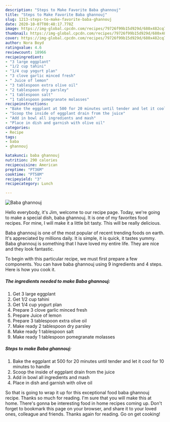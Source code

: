 ```yaml
---
description: "Steps to Make Favorite Baba ghannouj"
title: "Steps to Make Favorite Baba ghannouj"
slug: 1213-steps-to-make-favorite-baba-ghannouj
date: 2020-10-07T00:48:17.778Z
image: https://img-global.cpcdn.com/recipes/79726f99b15d929d/680x482cq70/baba-ghannouj-recipe-main-photo.jpg
thumbnail: https://img-global.cpcdn.com/recipes/79726f99b15d929d/680x482cq70/baba-ghannouj-recipe-main-photo.jpg
cover: https://img-global.cpcdn.com/recipes/79726f99b15d929d/680x482cq70/baba-ghannouj-recipe-main-photo.jpg
author: Nora Boyd
ratingvalue: 4.6
reviewcount: 18966
recipeingredient:
- "3 large eggplant"
- "1/2 cup tahini"
- "1/4 cup yogurt plan"
- "3 clove garlic minced fresh"
- " Juice of lemon"
- "3 tablespoon extra olive oil"
- "2 tablespoon dry parsley"
- "1 tablespoon salt"
- "1 tablespoon pomegranate molasses"
recipeinstructions:
- "Bake the eggplant at 500 for 20 minutes until tender and let it cool for 10 minutes to handle"
- "Scoop the inside of eggplant drain from the juice"
- "Add in bowl all ingredients and mash"
- "Place in dish and garnish with olive oil"
categories:
- Recipe
tags:
- baba
- ghannouj

katakunci: baba ghannouj 
nutrition: 290 calories
recipecuisine: American
preptime: "PT36M"
cooktime: "PT58M"
recipeyield: "3"
recipecategory: Lunch

---
```



![Baba ghannouj](https://img-global.cpcdn.com/recipes/79726f99b15d929d/680x482cq70/baba-ghannouj-recipe-main-photo.jpg)

Hello everybody, it's Jim, welcome to our recipe page. Today, we're going to make a special dish, baba ghannouj. It is one of my favorites food recipes. For mine, I will make it a little bit tasty. This will be really delicious.

Baba ghannouj is one of the most popular of recent trending foods on earth. It's appreciated by millions daily. It is simple, it is quick, it tastes yummy. Baba ghannouj is something that I have loved my entire life. They are nice and they look fantastic.




To begin with this particular recipe, we must first prepare a few components. You can have baba ghannouj using 9 ingredients and 4 steps. Here is how you cook it.

<!--inarticleads1-->

##### The ingredients needed to make Baba ghannouj:

1. Get 3 large eggplant
1. Get 1/2 cup tahini
1. Get 1/4 cup yogurt plan
1. Prepare 3 clove garlic minced fresh
1. Prepare  Juice of lemon
1. Prepare 3 tablespoon extra olive oil
1. Make ready 2 tablespoon dry parsley
1. Make ready 1 tablespoon salt
1. Make ready 1 tablespoon pomegranate molasses




<!--inarticleads2-->

##### Steps to make Baba ghannouj:

1. Bake the eggplant at 500 for 20 minutes until tender and let it cool for 10 minutes to handle
1. Scoop the inside of eggplant drain from the juice
1. Add in bowl all ingredients and mash
1. Place in dish and garnish with olive oil




So that is going to wrap it up for this exceptional food baba ghannouj recipe. Thanks so much for reading. I'm sure that you will make this at home. There's gonna be interesting food in home recipes coming up. Don't forget to bookmark this page on your browser, and share it to your loved ones, colleague and friends. Thanks again for reading. Go on get cooking!
